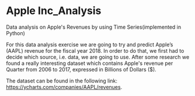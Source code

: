 # Apple Inc_Analysis
Data analysis on Apple's Revenues by using Time Series(implemented in Python)

For this data analysis exercise we are going to try and predict Apple’s (AAPL) revenue for the fiscal year 2018.
In order to do that, we first had to decide which source, i.e. data, we are going to use.
After some research we found a really interesting dataset which contains Apple's revenue per Quarter from 2006 to 2017, expressed in Billions of Dollars ($).

The dataset can be found in the following link: https://ycharts.com/companies/AAPL/revenues.

